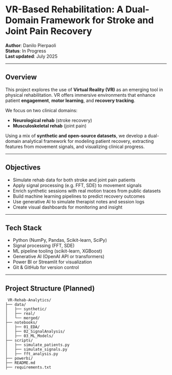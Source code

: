 # VR-Based Rehabilitation: A Dual-Domain Framework for Stroke and Joint Pain Recovery

**Author**: Danilo Pierpaoli  
**Status**:  In Progress  
**Last updated**: July 2025

---

##  Overview

This project explores the use of **Virtual Reality (VR)** as an emerging tool in physical rehabilitation. VR offers immersive environments that enhance patient **engagement**, **motor learning**, and **recovery tracking**.

We focus on two clinical domains:

-  **Neurological rehab** (stroke recovery)
-  **Musculoskeletal rehab** (joint pain)

Using a mix of **synthetic and open-source datasets**, we develop a dual-domain analytical framework for modeling patient recovery, extracting features from movement signals, and visualizing clinical progress.

---

##  Objectives

- Simulate rehab data for both stroke and joint pain patients
- Apply signal processing (e.g. FFT, SDE) to movement signals
- Enrich synthetic sessions with real motion traces from public datasets
- Build machine learning pipelines to predict recovery outcomes
- Use generative AI to simulate therapist notes and session logs
- Create visual dashboards for monitoring and insight

---

##  Tech Stack

- Python (NumPy, Pandas, Scikit-learn, SciPy)
- Signal processing (FFT, SDE)
- ML pipeline tooling (scikit-learn, XGBoost)
- Generative AI (OpenAI API or transformers)
- Power BI or Streamlit for visualization
- Git & GitHub for version control

---

##  Project Structure (Planned)

```text
 VR-Rehab-Analytics/
├── data/
│   ├── synthetic/
│   ├── real/
│   └── merged/
├── notebooks/
│   ├── 01_EDA/
│   ├── 02_SignalAnalysis/
│   ├── 03_ML_Models/
├── scripts/
│   ├── simulate_patients.py
│   ├── simulate_signals.py
│   ├── fft_analysis.py
├── powerbi/
├── README.md
├── requirements.txt
